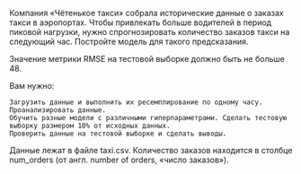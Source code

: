 Компания «Чётенькое такси» собрала исторические данные о заказах такси в аэропортах. Чтобы привлекать больше водителей в период пиковой нагрузки, нужно спрогнозировать количество заказов такси на следующий час. Постройте модель для такого предсказания.

Значение метрики RMSE на тестовой выборке должно быть не больше 48.

Вам нужно:

    Загрузить данные и выполнить их ресемплирование по одному часу.
    Проанализировать данные.
    Обучить разные модели с различными гиперпараметрами. Сделать тестовую выборку размером 10% от исходных данных.
    Проверить данные на тестовой выборке и сделать выводы.

Данные лежат в файле taxi.csv. Количество заказов находится в столбце num_orders (от англ. number of orders, «число заказов»).
